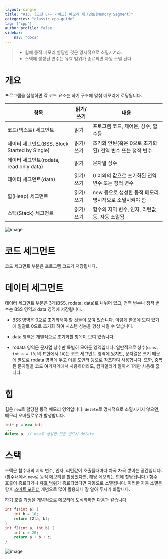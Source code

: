 ```yaml
---
layout: single
title: "#13. [고전 C++ 가이드] 메모리 세그먼트(Memory Segment)"
categories: "classic-cpp-guide"
tag: ["cpp"]
author_profile: false
sidebar: 
    nav: "docs"
---
```


> * 힙에 동적 메모리 할당한 것은 명시적으로 소멸시켜라.
> * 스택에 생성된 변수는 유효 범위가 종료되면 자동 소멸 된다.

# 개요

프로그램을 실행하면 각 코드 요소는 하기 구조에 맞춰 메모리에 로딩됩니다. 

|항목|읽기/쓰기|내용|
|--|--|--|
|코드(텍스트) 세그먼트|읽기|프로그램 코드, 제어문, 상수, 함수등|
|데이터 세그먼트(BSS, Block Started by Single)|읽기/쓰기|초기화 안된(혹은 0으로 초기화된) 전역 변수 또는 정적 변수|
|데이터 세그먼트(rodata, read only data)|읽기|문자열 상수|
|데이터 세그먼트(data)|읽기/쓰기|0 이외의 값으로 초기화된 전역 변수 또는 정적 변수|
|힙(Heap) 세그먼트|읽기/쓰기|new 등으로 생성한 동적 메모리. 명시적으로 소멸시켜야 함|
|스택(Stack) 세그먼트|읽기/쓰기|함수의 지역 변수, 인자, 리턴값등. 자동 소멸됨| 

![image](https://github.com/tango1202/tango1202.github.io/assets/133472501/5905dc13-603e-4ee3-9d19-e51b60e03cef)

# 코드 세그먼트

코드 세그먼트 부분은 프로그램 코드가 저장됩니다.

# 데이터 세그먼트 

데이터 세그먼트 부분은 3개(BSS, rodata, data)로 나뉘어 있고, 전역 변수나 정적 변수는 BSS 영역과 data 영역에 저장됩니다.

* BSS 영역은 0으로 초기화해야 할 것들이 모여 있습니다. 이렇게 한곳에 모여 있기에 일괄로 0으로 초기화 하여 시스템 성능을 향상 시킬 수 있습니다.
   
* data 영역은 개별적으로 초기화할 항목이 모여 있습니다.

* rodata 영역은 문자열 상수만 특별히 모아둔 영역입니다. 일반적으로 상수(`const int a = 10;`의 표현에서 `10`)는 코드 세그먼트 영역에 있지만, 문자열은 크기 때문에 별도로 rodata 영역에 두고 이를 포인터 등으로 참조하여 사용합니다. 또한, 중복된 문자열을 코드 여기저기에서 사용하더라도, 컴파일러가 알아서 1개만 사용해 줍니다. 

# 힙

힙은 `new`로 할당한 동적 메모리 영역입니다. `delete`로 명시적으로 소멸시키지 않으면, 메모리 오버플로우가 발생합니다.
  
```cpp
int* p = new int;
...
delete p; // new로 생성한 것은 반드시 delete
```
  
# 스택

스택은 함수내의 지역 변수, 인자, 리턴값이 호출될때마다 차곡 차곡 쌓이는 공간입니다.(함수내에서 `new`로 동적 메모리를 할당했다면, 해당 메모리는 힙에 할당됩니다.) 함수 호출이 종료되거나 [유효 범위](https://tango1202.github.io/classic-cpp-guide/classic-cpp-guide-scope/)가 종료되었다면 자동으로 소멸됩니다. 이러한 자동 소멸은 향후 [스마트 포인터](https://tango1202.github.io/classic-cpp-oop/classic-cpp-oop-smart-pointer/) 개념으로 많이 활용되니 잘 알아 두시기 바랍니다.
  
하기 호출 과정을 개념적으로 메모리에 도식화하면 다음과 같습니다.

```cpp
int f1(int a) {
    int b = 10;
    return f2(a, b);
}
int f2(int a, int b) {
    int c = 20;
    return a + b + c;
}
```

![image](https://github.com/tango1202/tango1202.github.io/assets/133472501/d1d0de8f-f0dd-4f60-aa29-0f3769b53041)
